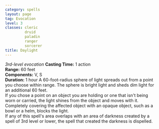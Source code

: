 ```yaml
---
category: spells
layout: page
tag: Evocation
level: 3
classes: cleric
         druid
         paladin
         ranger
         sorcerer
title: Daylight 
---
```

_3rd-level evocation_ 
**Casting Time:** 1 action    
**Range:** 60 feet    
**Components:** V, S    
**Duration:** 1 hour 
A 60-foot-radius sphere of light spreads out from a point you choose within range. The sphere is bright light and sheds dim light for an additional 60 feet.    
If you chose a point on an object you are holding or one that isn't being worn or carried, the light shines from the object and moves with it. Completely covering the affected object with an opaque object, such as a bowl or a helm, blocks the light.    
If any of this spell's area overlaps with an area of darkness created by a spell of 3rd level or lower, the spell that created the darkness is dispelled. 
